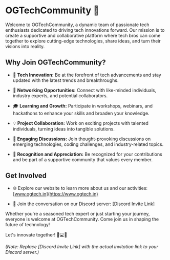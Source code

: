 # OGTechCommunity 🚀

Welcome to OGTechCommunity, a dynamic team of passionate tech enthusiasts dedicated to driving tech innovations forward. Our mission is to create a supportive and collaborative platform where tech bros can come together to explore cutting-edge technologies, share ideas, and turn their visions into reality.

## Why Join OGTechCommunity?

- 🔧 **Tech Innovation:** Be at the forefront of tech advancements and stay updated with the latest trends and breakthroughs.

- 🤝 **Networking Opportunities:** Connect with like-minded individuals, industry experts, and potential collaborators.

- 🎓 **Learning and Growth:** Participate in workshops, webinars, and hackathons to enhance your skills and broaden your knowledge.

- 💡 **Project Collaboration:** Work on exciting projects with talented individuals, turning ideas into tangible solutions.

- 💬 **Engaging Discussions:** Join thought-provoking discussions on emerging technologies, coding challenges, and industry-related topics.

- 👏 **Recognition and Appreciation:** Be recognized for your contributions and be part of a supportive community that values every member.

## Get Involved

- 🌐 Explore our website to learn more about us and our activities: [www.ogtech.in](https://www.ogtech.in)

- 📌 Join the conversation on our Discord server: [Discord Invite Link]

Whether you're a seasoned tech expert or just starting your journey, everyone is welcome at OGTechCommunity. Come join us in shaping the future of technology!

Let's innovate together! 🚀💻🔬

*(Note: Replace [Discord Invite Link] with the actual invitation link to your Discord server.)*
